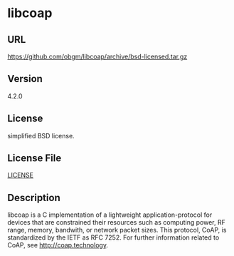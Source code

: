 # libcoap

## URL

https://github.com/obgm/libcoap/archive/bsd-licensed.tar.gz

## Version

4.2.0

## License

simplified BSD license.

## License File

[LICENSE](repo/LICENSE.BSD)

## Description

libcoap is a C implementation of a lightweight application-protocol for devices that are constrained their resources such as computing power, RF range, memory, bandwith, or network packet sizes. This protocol, CoAP, is standardized by the IETF as RFC 7252. For further information related to CoAP, see http://coap.technology.
